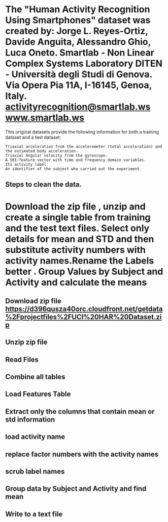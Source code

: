 #  The "Human Activity Recognition Using Smartphones" dataset was created by: Jorge L. Reyes-Ortiz, Davide Anguita, Alessandro Ghio, Luca Oneto. Smartlab - Non Linear Complex Systems Laboratory DITEN - Università degli Studi di Genova. Via Opera Pia 11A, I-16145, Genoa, Italy. activityrecognition@smartlab.ws www.smartlab.ws

This original datasets provide the following information for both a training dataset and a test dataset:

    Triaxial acceleration from the accelerometer (total acceleration) and the estimated body acceleration.
    Triaxial Angular velocity from the gyroscope.
    A 561-feature vector with time and frequency domain variables.
    Its activity label.
    An identifier of the subject who carried out the experiment.

## Steps to clean the data.


# Download the zip file , unzip and create a single table from training and the test text files. Select only details for mean and STD and then substitute activity numbers with activity names.Rename the  Labels better . Group Values by Subject and Activity and calculate the means

## Download zip file https://d396qusza40orc.cloudfront.net/getdata%2Fprojectfiles%2FUCI%20HAR%20Dataset.zip
## Unzip zip file
## Read Files
## Combine all tables
## Load Features Table
## Extract only the columns that contain mean or std information
## load activity name
##  replace factor numbers  with  the activity names
## scrub  label names
## Group data by Subject and Activity and find mean 
## Write to a text file




